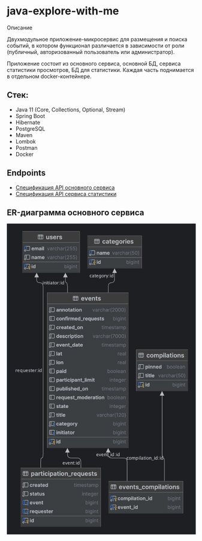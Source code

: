 # java-explore-with-me

Описание

Двухмодульное приложение-микросервис для размещения и поиска событий, в котором функционал различается в зависимости от роли (публичный, авторизованный пользователь или администратор).

Приложение состоит из основного сервиса, основной БД, сервиса статистики просмотров, БД для статистики. Каждая часть поднимается в отдельном docker-контейнере.

## Стек:
- Java 11 (Core, Collections, Optional, Stream)
- Spring Boot
- Hibernate
- PostgreSQL
- Maven
- Lombok
- Postman
- Docker

## Endpoints
- [Спецификация API основного сервиса](./ewm-main-service-spec.json)
- [Спецификация API сервиса статистики](./ewm-stats-service-spec.json)

## ER-диаграмма основного сервиса
![ewm-service-db-er.png](ewm-service-db-er.png)